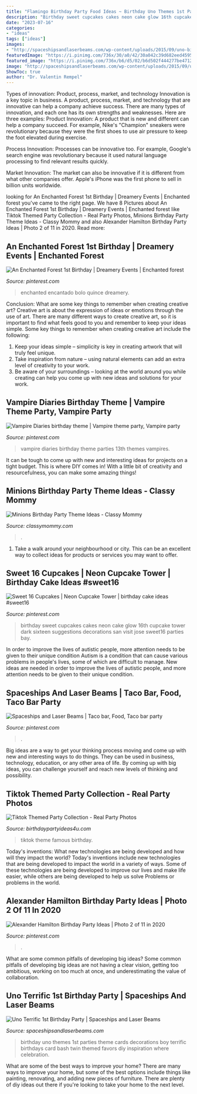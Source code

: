 ```yaml
---
title: "Flamingo Birthday Party Food Ideas ~ Birthday Uno Themes 1st Parties Theme Cards Decorations Boy Terrific Birthdays Card Bash Twin Themed Favors Diy Inspiration Where Celebration"
description: "Birthday sweet cupcakes cakes neon cake glow 16th cupcake tower dark sixteen suggestions decorations san visit jose sweet16 parties bay"
date: "2023-07-16"
categories:
- "ideas"
tags: ["ideas"]
images:
- "http://spaceshipsandlaserbeams.com/wp-content/uploads/2015/09/uno-birthday-party-ideas.jpg"
featuredImage: "https://i.pinimg.com/736x/30/a0/42/30a042c39d682eed45950ae3ea55fe41.jpg"
featured_image: "https://i.pinimg.com/736x/b6/d5/02/b6d502f444277be4712def1e13b86590--vampire-diaries-vampires.jpg"
image: "http://spaceshipsandlaserbeams.com/wp-content/uploads/2015/09/uno-birthday-party-ideas.jpg"
ShowToc: true
author: "Dr. Valentin Rempel"
---
```



Types of innovation: Product, process, market, and technology
Innovation is a key topic in business. A product, process, market, and technology that are innovative can help a company achieve success. There are many types of innovation, and each one has its own strengths and weaknesses. Here are three examples: 
Product Innovation: A product that is new and different can help a company succeed. For example, Nike's "Champion" sneakers were revolutionary because they were the first shoes to use air pressure to keep the foot elevated during exercise.

Process Innovation: Processes can be innovative too. For example, Google's search engine was revolutionary because it used natural language processing to find relevant results quickly.

Market Innovation: The market can also be innovative if it is different from what other companies offer. Apple's iPhone was the first phone to sell in billion units worldwide.

	

		
looking for An Enchanted Forest 1st Birthday | Dreamery Events | Enchanted forest you've came to the right page. We have 8 Pictures about An Enchanted Forest 1st Birthday | Dreamery Events | Enchanted forest like Tiktok Themed Party Collection - Real Party Photos, Minions Birthday Party Theme Ideas - Classy Mommy and also Alexander Hamilton Birthday Party Ideas | Photo 2 of 11 in 2020. Read more:
		
    
## An Enchanted Forest 1st Birthday | Dreamery Events | Enchanted Forest

<img loading=lazy src="https://i.pinimg.com/736x/01/a8/7d/01a87d4bc9703a85df0d6624e9901f38--event-decor-st-birthdays.jpg" onerror="this.onerror=null;this.src='https://tse1.mm.bing.net/th?id=OIP.2aHaMuA5B3sYGIFeg7l1_gHaLF&amp;pid=15.1';" alt="An Enchanted Forest 1st Birthday | Dreamery Events | Enchanted forest">

_Source: pinterest.com_

>enchanted encantado bolo quince dreamery. 

	

Conclusion: What are some key things to remember when creating creative art?
Creative art is about the expression of ideas or emotions through the use of art. There are many different ways to create creative art, so it is important to find what feels good to you and remember to keep your ideas simple. Some key things to remember when creating creative art include the following:
1. Keep your ideas simple – simplicity is key in creating artwork that will truly feel unique.
2. Take inspiration from nature – using natural elements can add an extra level of creativity to your work.
3. Be aware of your surroundings – looking at the world around you while creating can help you come up with new ideas and solutions for your work.

    
## Vampire Diaries Birthday Theme | Vampire Theme Party, Vampire Party

<img loading=lazy src="https://i.pinimg.com/736x/b6/d5/02/b6d502f444277be4712def1e13b86590--vampire-diaries-vampires.jpg" onerror="this.onerror=null;this.src='https://tse4.mm.bing.net/th?id=OIP.btJ9DTx7VPnPfjJZv_QS-gHaNK&amp;pid=15.1';" alt="Vampire Diaries birthday theme | Vampire theme party, Vampire party">

_Source: pinterest.com_

>vampire diaries birthday theme parties 13th themes vampires. 

	

It can be tough to come up with new and interesting ideas for projects on a tight budget. This is where DIY comes in! With a little bit of creativity and resourcefulness, you can make some amazing things!

    
## Minions Birthday Party Theme Ideas - Classy Mommy

<img loading=lazy src="https://classymommy.com/wp-content/uploads/2015/08/IMG_0336.jpg" onerror="this.onerror=null;this.src='https://tse3.mm.bing.net/th?id=OIP.EeCMJwmRcwA-KeoIb0oVSgHaJ4&amp;pid=15.1';" alt="Minions Birthday Party Theme Ideas - Classy Mommy">

_Source: classymommy.com_

>. 

	

1. Take a walk around your neighbourhood or city. This can be an excellent way to collect ideas for products or services you may want to offer.

    
## Sweet 16 Cupcakes | Neon Cupcake Tower | Birthday Cake Ideas #sweet16

<img loading=lazy src="https://i.pinimg.com/736x/33/d5/92/33d5925779108fbf84956258aab6d387.jpg" onerror="this.onerror=null;this.src='https://tse1.mm.bing.net/th?id=OIP.4mr7jvc00xThktcSFIC6iwHaLw&amp;pid=15.1';" alt="Sweet 16 Cupcakes | Neon Cupcake Tower | birthday cake ideas #sweet16">

_Source: pinterest.com_

>birthday sweet cupcakes cakes neon cake glow 16th cupcake tower dark sixteen suggestions decorations san visit jose sweet16 parties bay. 

	

In order to improve the lives of autistic people, more attention needs to be given to their unique condition
Autism is a condition that can cause various problems in people's lives, some of which are difficult to manage. New ideas are needed in order to improve the lives of autistic people, and more attention needs to be given to their unique condition.

    
## Spaceships And Laser Beams | Taco Bar, Food, Taco Bar Party

<img loading=lazy src="https://i.pinimg.com/736x/30/a0/42/30a042c39d682eed45950ae3ea55fe41.jpg" onerror="this.onerror=null;this.src='https://tse2.mm.bing.net/th?id=OIP.CvihAI0ceF4Bx4y-BEExBgHaLF&amp;pid=15.1';" alt="Spaceships and Laser Beams | Taco bar, Food, Taco bar party">

_Source: pinterest.com_

>. 

	

Big ideas are a way to get your thinking process moving and come up with new and interesting ways to do things. They can be used in business, technology, education, or any other area of life. By coming up with big ideas, you can challenge yourself and reach new levels of thinking and possibility.

    
## Tiktok Themed Party Collection - Real Party Photos

<img loading=lazy src="https://birthdaypartyideas4u.com/wp-content/uploads/2020/10/TIkTok-Famous.jpg" onerror="this.onerror=null;this.src='https://tse3.mm.bing.net/th?id=OIP.KyttZHP0OwQqwEIDi8E9uwHaLZ&amp;pid=15.1';" alt="Tiktok Themed Party Collection - Real Party Photos">

_Source: birthdaypartyideas4u.com_

>tiktok theme famous birthday. 

	

Today's inventions: What new technologies are being developed and how will they impact the world?
Today's inventions include new technologies that are being developed to impact the world in a variety of ways. Some of these technologies are being developed to improve our lives and make life easier, while others are being developed to help us solve Problems or problems in the world.

    
## Alexander Hamilton Birthday Party Ideas | Photo 2 Of 11 In 2020

<img loading=lazy src="https://i.pinimg.com/736x/00/a8/6d/00a86d04dc270051dbaaec13e9ae9788.jpg" onerror="this.onerror=null;this.src='https://tse1.mm.bing.net/th?id=OIP.b3OzM-4Qyv92F-vAB7o1kAHaJ3&amp;pid=15.1';" alt="Alexander Hamilton Birthday Party Ideas | Photo 2 of 11 in 2020">

_Source: pinterest.com_

>. 

	

What are some common pitfalls of developing big ideas?
Some common pitfalls of developing big ideas are not having a clear vision, getting too ambitious, working on too much at once, and underestimating the value of collaboration.

    
## Uno Terrific 1st Birthday Party | Spaceships And Laser Beams

<img loading=lazy src="http://spaceshipsandlaserbeams.com/wp-content/uploads/2015/09/uno-birthday-party-ideas.jpg" onerror="this.onerror=null;this.src='https://tse4.mm.bing.net/th?id=OIP.hqK4rGpqvacX6IB3VZCt7gHaLH&amp;pid=15.1';" alt="Uno Terrific 1st Birthday Party | Spaceships and Laser Beams">

_Source: spaceshipsandlaserbeams.com_

>birthday uno themes 1st parties theme cards decorations boy terrific birthdays card bash twin themed favors diy inspiration where celebration. 

	

What are some of the best ways to improve your home?
There are many ways to improve your home, but some of the best options include things like painting, renovating, and adding new pieces of furniture. There are plenty of diy ideas out there if you're looking to take your home to the next level.


